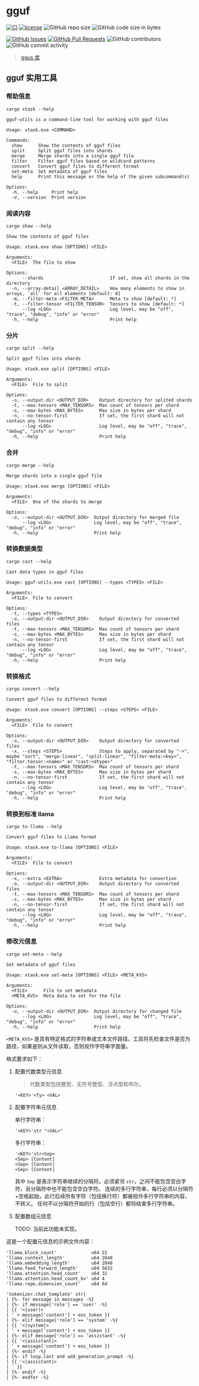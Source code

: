 ﻿# gguf

[![CI](https://github.com/InfiniTensor/gguf/actions/workflows/build.yml/badge.svg?branch=main)](https://github.com/InfiniTensor/gguf/actions)
[![license](https://img.shields.io/github/license/InfiniTensor/gguf)](https://mit-license.org/)
![GitHub repo size](https://img.shields.io/github/repo-size/InfiniTensor/gguf)
![GitHub code size in bytes](https://img.shields.io/github/languages/code-size/InfiniTensor/gguf)

[![GitHub Issues](https://img.shields.io/github/issues/InfiniTensor/gguf)](https://github.com/InfiniTensor/gguf/issues)
[![GitHub Pull Requests](https://img.shields.io/github/issues-pr/InfiniTensor/gguf)](https://github.com/InfiniTensor/gguf/pulls)
![GitHub contributors](https://img.shields.io/github/contributors/InfiniTensor/gguf)
![GitHub commit activity](https://img.shields.io/github/commit-activity/m/InfiniTensor/gguf)

> [ggus 库](/ggus)

## gguf 实用工具

### 帮助信息

```plaintext
cargo xtask --help
```

```plaintext
gguf-utils is a command-line tool for working with gguf files

Usage: xtask.exe <COMMAND>

Commands:
  show      Show the contents of gguf files
  split     Split gguf files into shards
  merge     Merge shards into a single gguf file
  filter    Filter gguf files based on wildcard patterns
  convert   Convert gguf files to different format
  set-meta  Set metadata of gguf files
  help      Print this message or the help of the given subcommand(s)

Options:
  -h, --help     Print help
  -V, --version  Print version
```

### 阅读内容

```plaintext
cargo show --help
```

```plaintext
Show the contents of gguf files

Usage: xtask.exe show [OPTIONS] <FILE>

Arguments:
  <FILE>  The file to show

Options:
      --shards                         If set, show all shards in the directory
  -n, --array-detail <ARRAY_DETAIL>    How many elements to show in arrays, `all` for all elements [default: 8]
  -m, --filter-meta <FILTER_META>      Meta to show [default: *]
  -t, --filter-tensor <FILTER_TENSOR>  Tensors to show [default: *]
      --log <LOG>                      Log level, may be "off", "trace", "debug", "info" or "error"
  -h, --help                           Print help
```

### 分片

```plaintext
cargo split --help
```

```plaintext
Split gguf files into shards

Usage: xtask.exe split [OPTIONS] <FILE>

Arguments:
  <FILE>  File to split

Options:
  -o, --output-dir <OUTPUT_DIR>    Output directory for splited shards
  -t, --max-tensors <MAX_TENSORS>  Max count of tensors per shard
  -s, --max-bytes <MAX_BYTES>      Max size in bytes per shard
  -n, --no-tensor-first            If set, the first shard will not contain any tensor
      --log <LOG>                  Log level, may be "off", "trace", "debug", "info" or "error"
  -h, --help                       Print help
```

### 合并

```plaintext
cargo merge --help
```

```plaintext
Merge shards into a single gguf file

Usage: xtask.exe merge [OPTIONS] <FILE>

Arguments:
  <FILE>  One of the shards to merge

Options:
  -o, --output-dir <OUTPUT_DIR>  Output directory for merged file
      --log <LOG>                Log level, may be "off", "trace", "debug", "info" or "error"
  -h, --help                     Print help
```

### 转换数据类型

```plaintext
cargo cast --help
```

```plaintext
Cast data types in gguf files

Usage: gguf-utils.exe cast [OPTIONS] --types <TYPES> <FILE>

Arguments:
  <FILE>  File to convert

Options:
  -t, --types <TYPES>
  -o, --output-dir <OUTPUT_DIR>    Output directory for converted files
  -t, --max-tensors <MAX_TENSORS>  Max count of tensors per shard
  -s, --max-bytes <MAX_BYTES>      Max size in bytes per shard
  -n, --no-tensor-first            If set, the first shard will not contain any tensor
      --log <LOG>                  Log level, may be "off", "trace", "debug", "info" or "error"
  -h, --help                       Print help
```

### 转换格式

```plaintext
cargo convert --help
```

```plaintext
Convert gguf files to different format

Usage: xtask.exe convert [OPTIONS] --steps <STEPS> <FILE>

Arguments:
  <FILE>  File to convert

Options:
  -o, --output-dir <OUTPUT_DIR>    Output directory for converted files
  -x, --steps <STEPS>              Steps to apply, separated by "->", maybe "sort", "merge-linear", "split-linear", "filter-meta:<key>", "filter-tensor:<name>" or "cast:<dtype>"
  -t, --max-tensors <MAX_TENSORS>  Max count of tensors per shard
  -s, --max-bytes <MAX_BYTES>      Max size in bytes per shard
  -n, --no-tensor-first            If set, the first shard will not contain any tensor
      --log <LOG>                  Log level, may be "off", "trace", "debug", "info" or "error"
  -h, --help                       Print help
```

### 转换到标准 llama

```plaintext
cargo to-llama --help
```

```plaintext
Convert gguf files to Llama format

Usage: xtask.exe to-llama [OPTIONS] <FILE>

Arguments:
  <FILE>  File to convert

Options:
  -x, --extra <EXTRA>              Extra metadata for convertion
  -o, --output-dir <OUTPUT_DIR>    Output directory for converted files
  -t, --max-tensors <MAX_TENSORS>  Max count of tensors per shard
  -s, --max-bytes <MAX_BYTES>      Max size in bytes per shard
  -n, --no-tensor-first            If set, the first shard will not contain any tensor
      --log <LOG>                  Log level, may be "off", "trace", "debug", "info" or "error"
  -h, --help                       Print help
```

### 修改元信息

```plaintext
cargo set-meta --help
```

```plaintext
Set metadata of gguf files

Usage: xtask.exe set-meta [OPTIONS] <FILE> <META_KVS>

Arguments:
  <FILE>      File to set metadata
  <META_KVS>  Meta data to set for the file

Options:
  -o, --output-dir <OUTPUT_DIR>  Output directory for changed file
      --log <LOG>                Log level, may be "off", "trace", "debug", "info" or "error"
  -h, --help                     Print help
```

`<META_KVS>` 是具有特定格式的字符串或文本文件路径。工具将先检查文件是否为路径，如果是则从文件读取，否则视作字符串字面量。

格式要求如下：

1. 配置代数类型元信息

   > 代数类型包括整型、无符号整型、浮点型和布尔。

   ```plaintext
   '<KEY>'<Ty> <VAL>
   ```

2. 配置字符串元信息

   单行字符串：

   ```plaintext
   '<KEY>'str "<VAL>"
   ```

   多行字符串：

   ```plaintext
   '<KEY>'str<Sep>
   <Sep> [Content]
   <Sep> [Content]
   <Sep> [Content]

   ```

   其中 `Sep` 是表示字符串继续的分隔符。必须紧邻 `str`，之间不能包含空白字符，且分隔符中也不能包含空白字符。
   连续的多行字符串，每行必须以分隔符+空格起始，此行后续所有字符（包括换行符）都被视作多行字符串的内容，不转义。
   任何不以分隔符开始的行（包括空行）都将结束多行字符串。

3. 配置数组元信息

   TODO: 当前此功能未实现。

这是一个配置元信息的示例文件内容：

```plaintext
'llama.block_count'             u64 22
'llama.context_length'          u64 2048
'llama.embedding_length'        u64 2048
'llama.feed_forward_length'     u64 5632
'llama.attention.head_count'    u64 32
'llama.attention.head_count_kv' u64 4
'llama.rope.dimension_count'    u64 64

'tokenizer.chat_template' str|
| {%- for message in messages -%}
| {%- if message['role'] == 'user' -%}
| {{ '<|user|>
| ' + message['content'] + eos_token }}
| {%- elif message['role'] == 'system' -%}
| {{ '<|system|>
| ' + message['content'] + eos_token }}
| {%- elif message['role'] == 'assistant' -%}
| {{ '<|assistant|>
| ' + message['content'] + eos_token }}
| {%- endif -%}
| {%- if loop.last and add_generation_prompt -%}
| {{ '<|assistant|>
| ' }}
| {%- endif -%}
| {%- endfor -%}
```
